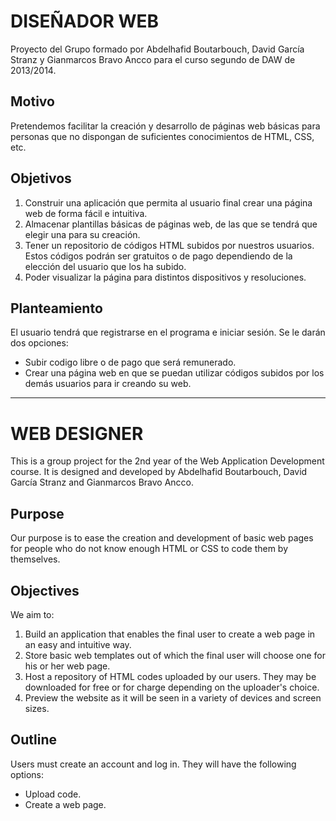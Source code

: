 DISEÑADOR WEB
=============

Proyecto del Grupo formado por Abdelhafid Boutarbouch, David García Stranz y Gianmarcos Bravo Ancco para el curso segundo de DAW de 2013/2014.

## Motivo
Pretendemos facilitar la creación y desarrollo de páginas web básicas para personas que no dispongan de suficientes conocimientos de HTML, CSS, etc.

## Objetivos
1. Construir una aplicación que permita al usuario final crear una página web de forma fácil e intuitiva.
2. Almacenar plantillas básicas de páginas web, de las que se tendrá que elegir una para su creación.
3. Tener un repositorio de códigos HTML subidos por nuestros usuarios. Estos códigos podrán ser gratuitos o de pago dependiendo de la elección del usuario que los ha subido.
4. Poder visualizar la página para distintos dispositivos y resoluciones.

## Planteamiento
El usuario tendrá que registrarse en el programa e iniciar sesión.
Se le darán dos opciones:
* Subir codigo libre o de pago que será remunerado.
* Crear una página web en que se puedan utilizar códigos subidos por los demás usuarios para ir creando su web.

----

WEB DESIGNER
============

This is a group project for the 2nd year of the Web Application Development course. It is designed and developed by Abdelhafid Boutarbouch, David García Stranz and Gianmarcos Bravo Ancco.

## Purpose
Our purpose is to ease the creation and development of basic web pages for people who do not know enough HTML or CSS to code them by themselves.

## Objectives
We aim to:

1. Build an application that enables the final user to create a web page in an easy and intuitive way.
2. Store basic web templates out of which the final user will choose one for his or her web page.
3. Host a repository of HTML codes uploaded by our users. They may be downloaded for free or for charge depending on the uploader's choice.
4. Preview the website as it will be seen in a variety of devices and screen sizes.
 
## Outline
Users must create an account and log in.
They will have the following options:
* Upload code.
* Create a web page.
